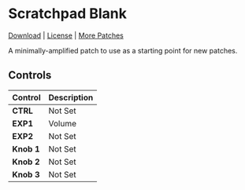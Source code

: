 # Scratchpad Blank

[Download](https://github.com/markfeit/ampero/raw/master/patches/Scratchpad-Blank.prst) | [License](README.md#License) | [More Patches](https://github.com/markfeit/ampero/tree/master/patches)

A minimally-amplified patch to use as a starting point for new patches.


## Controls

| Control | Description |
| ------- | ----------- |
| **CTRL** | Not Set |
| **EXP1** | Volume |
| **EXP2** | Not Set |
| **Knob 1** | Not Set |
| **Knob 2** | Not Set |
| **Knob 3** | Not Set |
